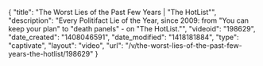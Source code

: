 {
    "title": "The Worst Lies of the Past Few Years | \"The HotList\"",
    "description": "Every Politifact Lie of the Year, since 2009: from \"You can keep your plan\" to \"death panels\" - on \"The HotList.\"",
    "videoid": "198629",
    "date_created": "1408046591",
    "date_modified": "1418181884",
    "type": "captivate",
    "layout": "video",
    "url": "\/v\/the-worst-lies-of-the-past-few-years-the-hotlist\/198629"
}